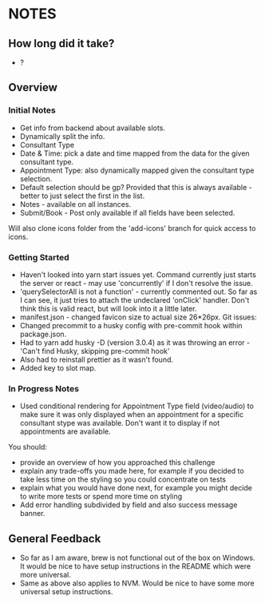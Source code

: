 # NOTES

## How long did it take?

- ?

## Overview

### Initial Notes
- Get info from backend about available slots.
- Dynamically split the info.
- Consultant Type
- Date & Time: pick a date and time mapped from the data for the given consultant type.
- Appointment Type: also dynamically mapped given the consultant type selection.
- Default selection should be gp? Provided that this is always available - better to just select the first in the list.
- Notes - available on all instances.
- Submit/Book - Post only available if all fields have been selected. 

Will also clone icons folder from the 'add-icons' branch for quick access to icons.

### Getting Started
- Haven't looked into yarn start issues yet. Command currently just starts the server or react - may use 'concurrently' if I don't resolve the issue. 
- 'querySelectorAll is not a function' - currently commented out. So far as I can see, it just tries to attach the undeclared 'onClick' handler. Don't think this is valid react, but will look into it a little later. 
- manifest.json - changed favicon size to actual size 26*26px. 
Git issues:
- Changed precommit to a husky config with pre-commit hook within package.json.
- Had to yarn add husky -D (version 3.0.4) as it was throwing an error - 'Can't find Husky, skipping pre-commit hook'
- Also had to reinstall prettier as it wasn't found.
- Added key to slot map.

### In Progress Notes
- Used conditional rendering for Appointment Type field (video/audio) to make sure it was only displayed when an appointment 
  for a specific consultant stype was available. Don't want it to display if not appointments are available.

You should:
- provide an overview of how you approached this challenge
- explain any trade-offs you made here, for example if you decided to take less time on the styling so you could concentrate on tests
- explain what you would have done next, for example you might decide to write more tests or spend more time on styling
- Add error handling subdivided by field and also success message banner.

## General Feedback

- So far as I am aware, brew is not functional out of the box on Windows. It would be nice to have setup instructions in the README which were more universal. 
- Same as above also applies to NVM. Would be nice to have some more universal setup instructions. 